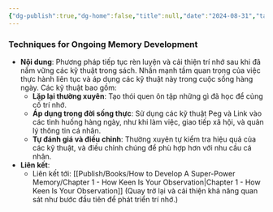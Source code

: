 ```yaml
---
{"dg-publish":true,"dg-home":false,"title":null,"date":"2024-08-31","tags":["#books","#memory","#How_to_Develop_A_Super_Power_Memory"],"Chương":"Chương26","dg-path":"Books/How to Develop A Super-Power Memory/Chapter 27 - Continual Improvement.md","permalink":"/books/how-to-develop-a-super-power-memory/chapter-27-continual-improvement/","dgPassFrontmatter":true,"updated":"2025-01-30T14:26:24.609+07:00"}
---
```


### Techniques for Ongoing Memory Development

- **Nội dung**: Phương pháp tiếp tục rèn luyện và cải thiện trí nhớ sau khi đã nắm vững các kỹ thuật trong sách. Nhấn mạnh tầm quan trọng của việc thực hành liên tục và áp dụng các kỹ thuật này trong cuộc sống hàng ngày. Các kỹ thuật bao gồm:
    - **Lặp lại thường xuyên**: Tạo thói quen ôn tập những gì đã học để củng cố trí nhớ.
    - **Áp dụng trong đời sống thực**: Sử dụng các kỹ thuật Peg và Link vào các tình huống hàng ngày, như khi làm việc, giao tiếp xã hội, và quản lý thông tin cá nhân.
    - **Tự đánh giá và điều chỉnh**: Thường xuyên tự kiểm tra hiệu quả của các kỹ thuật, và điều chỉnh chúng để phù hợp hơn với nhu cầu cá nhân.
- **Liên kết**:
    - Liên kết tới: [[Publish/Books/How to Develop A Super-Power Memory/Chapter 1 - How Keen Is Your Observation\|Chapter 1 - How Keen Is Your Observation]] (Quay trở lại và cải thiện khả năng quan sát như bước đầu tiên để phát triển trí nhớ.)